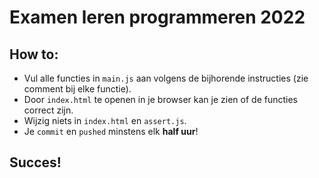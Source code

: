 # Examen leren programmeren 2022

## How to:

-   Vul alle functies in `main.js` aan volgens de bijhorende instructies (zie comment bij elke functie).
-   Door `index.html` te openen in je browser kan je zien of de functies correct zijn.
-   Wijzig niets in `index.html` en `assert.js`.
-   Je `commit` en `pushed` minstens elk **half uur**!

## Succes!
